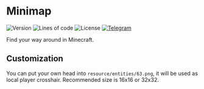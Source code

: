 # Minimap

![Version](https://img.shields.io/badge/dynamic/json?label=version&query=version&url=https://raw.githubusercontent.com/nernar/minimap/master/mod.info&color=D19121&logoColor=white&logo=clockify&style=flat-square)
![Lines of code](https://img.shields.io/tokei/lines/github/nernar/minimap?color=2727E3&logoColor=white&logo=sourcegraph&style=flat-square)
![License](https://img.shields.io/github/license/nernar/minimap?color=D22128&logoColor=white&logo=apache&style=flat-square)
[![Telegram](https://img.shields.io/badge/channel-gray?logo=telegram&style=flat-square)](https://t.me/ntInsideChat)

Find your way around in Minecraft.

## Customization

You can put your own head into `resource/entities/63.png`, it will be used as local player crosshair. Recommended size is 16x16 or 32x32.
